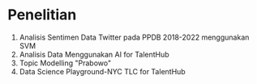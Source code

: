 # Penelitian
1. Analisis Sentimen Data Twitter pada PPDB 2018-2022 menggunakan SVM
2. Analisis Data Menggunakan AI for TalentHub
3. Topic Modelling "Prabowo"
4. Data Science Playground-NYC TLC for TalentHub
